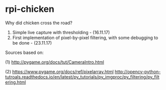 # rpi-chicken
Why did chicken cross the road?

1. Simple live capture with thresholding - (16.11.17)
2. First implementation of pixel-by-pixel filtering, with some debugging to be done - (23.11.17)

Sources based on:

(1) http://pygame.org/docs/tut/CameraIntro.html

(2) https://www.pygame.org/docs/ref/pixelarray.html
    http://opencv-python-tutroals.readthedocs.io/en/latest/py_tutorials/py_imgproc/py_filtering/py_filtering.html
